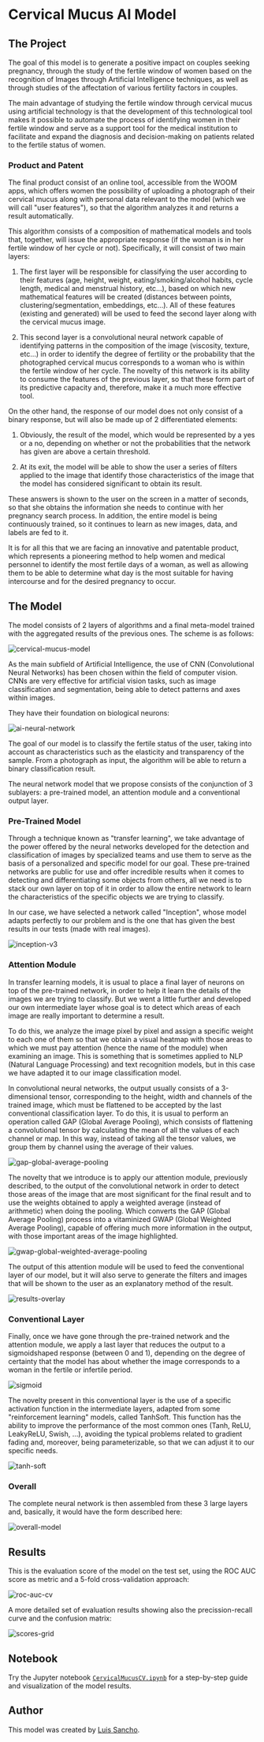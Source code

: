 # Cervical Mucus AI Model

## The Project

The goal of this model is to generate a positive impact on couples seeking pregnancy, through the study of the fertile window of women based on the recognition of Images through Artificial Intelligence techniques, as well as through studies of the affectation of various fertility factors in couples.

The main advantage of studying the fertile window through cervical mucus using artificial technology is that the development of this technological tool makes it possible to automate the process of identifying women in their fertile window and serve as a support tool for the medical institution to facilitate and expand the diagnosis and decision-making on patients related to the fertile status of women.

### Product and Patent

The final product consist of an online tool, accessible from the WOOM apps, which offers women the possibility of uploading a photograph of their cervical mucus along with personal data relevant to the model (which we will call "user features"), so that the algorithm analyzes it and returns a result automatically.

This algorithm consists of a composition of mathematical models and tools that, together, will issue the appropriate response (if the woman is in her fertile window of her cycle or not). Specifically, it will consist of two main layers:

1. The first layer will be responsible for classifying the user according to their features (age, height, weight, eating/smoking/alcohol habits, cycle length, medical and menstrual history, etc...), based on which new mathematical features will be created (distances between points, clustering/segmentation, embeddings, etc...). All of these features (existing and generated) will be used to feed the second layer along with the cervical mucus image.

2. This second layer is a convolutional neural network capable of identifying patterns in the composition of the image (viscosity, texture, etc...) in order to identify the degree of fertility or the probability that the photographed cervical mucus corresponds to a woman who is within the fertile window of her cycle. The novelty of this network is its ability to consume the features of the previous layer, so that these form part of its predictive capacity and, therefore, make it a much more effective tool.

On the other hand, the response of our model does not only consist of a binary response, but will also be made up of 2 differentiated elements:

1. Obviously, the result of the model, which would be represented by a yes or a no, depending on whether or not the probabilities that the network has given are above a certain threshold.

2. At its exit, the model will be able to show the user a series of filters applied to the image that identify those characteristics of the image that the model has considered significant to obtain its result.

These answers is shown to the user on the screen in a matter of seconds, so that she obtains the information she needs to continue with her pregnancy search process. In addition, the entire model is being continuously trained, so it continues to learn as new images, data, and labels are fed to it.

It is for all this that we are facing an innovative and patentable product, which represents a pioneering method to help women and medical personnel to identify the most fertile days of a woman, as well as allowing them to be able to determine what day is the most suitable for having intercourse and for the desired pregnancy to occur.

## The Model

The model consists of 2 layers of algorithms and a final meta-model trained with the aggregated results of the previous ones. The scheme is as follows:

![cervical-mucus-model](./docs/cervical-mucus-model.png)

As the main subfield of Artificial Intelligence, the use of CNN (Convolutional Neural Networks) has been chosen within the field of computer vision. CNNs are very effective for artificial vision tasks, such as image classification and segmentation, being able to detect patterns and axes within images.

They have their foundation on biological neurons:

![ai-neural-network](./docs/ai-neural-network.png)

The goal of our model is to classify the fertile status of the user, taking into account as characteristics such as the elasticity and transparency of the sample. From a photograph as input, the algorithm will be able to return a binary classification result.

The neural network model that we propose consists of the conjunction of 3 sublayers: a pre-trained model, an attention module and a conventional output layer.

### Pre-Trained Model

Through a technique known as "transfer learning", we take advantage of the power offered by the neural networks developed for the detection and classification of images by specialized teams and use them to serve as the basis of a personalized and specific model for our goal. These pre-trained networks are public for use and offer incredible results when it comes to detecting and differentiating some objects from others, all we need is to stack our own layer on top of it in order to allow the entire network to learn the characteristics of the specific objects we are trying to classify.

In our case, we have selected a network called "Inception", whose model adapts perfectly to our problem and is the one that has given the best results in our tests (made with real images).

![inception-v3](./docs/inception-v3.png)

### Attention Module

In transfer learning models, it is usual to place a final layer of neurons on top of the pre-trained network, in order to help it learn the details of the images we are trying to classify. But we went a little further and developed our own intermediate layer whose goal is to detect which areas of each image are really important to determine a result.

To do this, we analyze the image pixel by pixel and assign a specific weight to each one of them so that we obtain a visual heatmap with those areas to which we must pay attention (hence the name of the module) when examining an image. This is something that is sometimes applied to NLP (Natural Language Processing) and text recognition models, but in this case we have adapted it to our image classification model.

In convolutional neural networks, the output usually consists of a 3-dimensional tensor, corresponding to the height, width and channels of the trained image, which must be flattened to be accepted by the last conventional classification layer. To do this, it is usual to perform an operation called GAP (Global Average Pooling), which consists of flattening a convolutional tensor by calculating the mean of all the values of each channel or map. In this way, instead of taking all the tensor values, we group them by channel using the average of their values.

![gap-global-average-pooling](./docs/gap-global-average-pooling.png)

The novelty that we introduce is to apply our attention module, previously described, to the output of the convolutional network in order to detect those areas of the image that are most significant for the final result and to use the weights obtained to apply a weighted average (instead of arithmetic) when doing the pooling. Which converts the GAP (Global Average Pooling) process into a vitaminized GWAP (Global Weighted Average Pooling), capable of offering much more information in the output, with those important areas of the image highlighted.

![gwap-global-weighted-average-pooling](./docs/gwap-global-weighted-average-pooling.svg)

The output of this attention module will be used to feed the conventional layer of our model, but it will also serve to generate the filters and images that will be shown to the user as an explanatory method of the result.

![results-overlay](./docs/results-overlay.png)

### Conventional Layer

Finally, once we have gone through the pre-trained network and the attention module, we apply a last layer that reduces the output to a sigmoidshaped response (between 0 and 1), depending on the degree of certainty that the model has about whether the image corresponds to a woman in the fertile or infertile period.

![sigmoid](./docs/sigmoid.png)

The novelty present in this conventional layer is the use of a specific activation function in the intermediate layers, adapted from some "reinforcement learning" models, called TanhSoft. This function has the ability to improve the performance of the most common ones (Tanh, ReLU, LeakyReLU, Swish, …), avoiding the typical problems related to gradient fading and, moreover, being parameterizable, so that we can adjust it to our specific needs.

![tanh-soft](./docs/tanh-soft.svg)

### Overall

The complete neural network is then assembled from these 3 large layers and, basically, it would have the form described here:

![overall-model](./docs/overall-model.png)

## Results

This is the evaluation score of the model on the test set, using the ROC AUC score as metric and a 5-fold cross-validation approach:

![roc-auc-cv](./docs/roc-auc-cv.png)

A more detailed set of evaluation results showing also the precission-recall curve and the confusion matrix:

![scores-grid](./docs/scores-grid.png)

## Notebook

Try the Jupyter notebook [`CervicalMucusCV.ipynb`](./CervicalMucusCV.ipynb) for a step-by-step guide and visualization of the model results.

## Author

This model was created by [Luis Sancho](https://github.com/luissancho).
